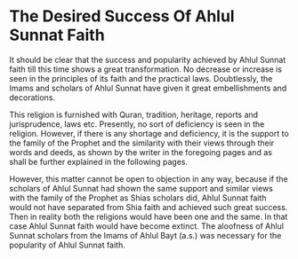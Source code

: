 The Desired Success Of Ahlul Sunnat Faith
=========================================

It should be clear that the success and popularity achieved by Ahlul
Sunnat faith till this time shows a great transformation. No decrease or
increase is seen in the principles of its faith and the practical laws.
Doubtlessly, the Imams and scholars of Ahlul Sunnat have given it great
embellishments and decorations.

This religion is furnished with Quran, tradition, heritage, reports and
jurisprudence, laws etc. Presently, no sort of deficiency is seen in the
religion. However, if there is any shortage and deficiency, it is the
support to the family of the Prophet and the similarity with their views
through their words and deeds, as shown by the writer in the foregoing
pages and as shall be further explained in the following pages.

However, this matter cannot be open to objection in any way, because if
the scholars of Ahlul Sunnat had shown the same support and similar
views with the family of the Prophet as Shias scholars did, Ahlul Sunnat
faith would not have separated from Shia faith and achieved such great
success. Then in reality both the religions would have been one and the
same. In that case Ahlul Sunnat faith would have become extinct. The
aloofness of Ahlul Sunnat scholars from the Imams of Ahlul Bayt (a.s.)
was necessary for the popularity of Ahlul Sunnat faith.


